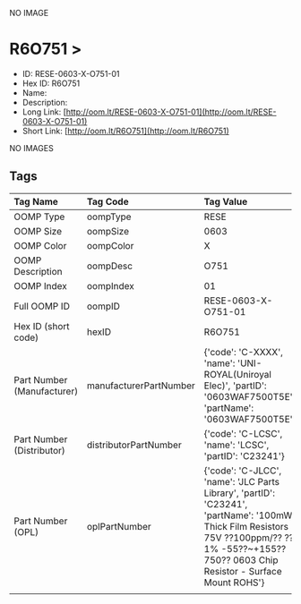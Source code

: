 


  
NO IMAGE  
# R6O751 > 

- ID: RESE-0603-X-O751-01
- Hex ID: R6O751
- Name: 
- Description: 
- Long Link: [http://oom.lt/RESE-0603-X-O751-01](http://oom.lt/RESE-0603-X-O751-01)
- Short Link: [http://oom.lt/R6O751](http://oom.lt/R6O751)
  
NO IMAGES  
## Tags
  

|Tag Name|Tag Code|Tag Value|
| :--- | :--- | :--- |
|OOMP Type|oompType|RESE|
|OOMP Size|oompSize|0603|
|OOMP Color|oompColor|X|
|OOMP Description|oompDesc|O751|
|OOMP Index|oompIndex|01|
|Full OOMP ID|oompID|RESE-0603-X-O751-01|
|Hex ID (short code)|hexID|R6O751|
|Part Number (Manufacturer)|manufacturerPartNumber|{'code': 'C-XXXX', 'name': 'UNI-ROYAL(Uniroyal Elec)', 'partID': '0603WAF7500T5E', 'partName': '0603WAF7500T5E'}|
|Part Number (Distributor)|distributorPartNumber|{'code': 'C-LCSC', 'name': 'LCSC', 'partID': 'C23241'}|
|Part Number (OPL)|oplPartNumber|{'code': 'C-JLCC', 'name': 'JLC Parts Library', 'partID': 'C23241', 'partName': '100mW Thick Film Resistors 75V ??100ppm/?? ??1% -55??~+155?? 750?? 0603  Chip Resistor - Surface Mount ROHS'}|
||||

